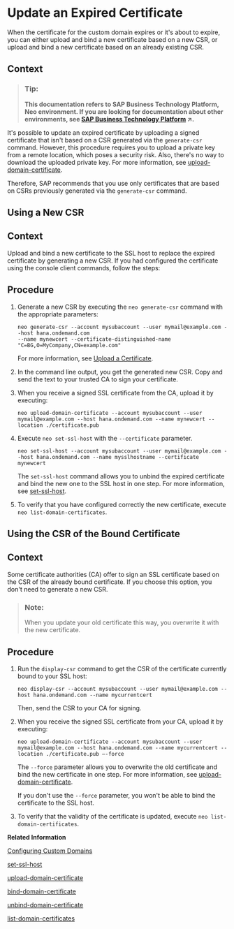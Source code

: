 <!-- loio11da7c3a91f24206a68f70b5d6cb3d88 -->

# Update an Expired Certificate

When the certificate for the custom domain expires or it's about to expire, you can either upload and bind a new certificate based on a new CSR, or upload and bind a new certificate based on an already existing CSR.



## Context

> ### Tip:  
> **This documentation refers to SAP Business Technology Platform, Neo environment. If you are looking for documentation about other environments, see [SAP Business Technology Platform](https://help.sap.com/viewer/65de2977205c403bbc107264b8eccf4b/Cloud/en-US/6a2c1ab5a31b4ed9a2ce17a5329e1dd8.html "SAP Business Technology Platform (SAP BTP) is an integrated offering comprised of four technology portfolios: database and data management, application development and integration, analytics, and intelligent technologies. The platform offers users the ability to turn data into business value, compose end-to-end business processes, and build and extend SAP applications quickly.") :arrow_upper_right:.**

It's possible to update an expired certificate by uploading a signed certificate that isn't based on a CSR generated via the `generate-csr` command. However, this procedure requires you to upload a private key from a remote location, which poses a security risk. Also, there's no way to download the uploaded private key. For more information, see [upload-domain-certificate](upload-domain-certificate-bb54abf.md).

Therefore, SAP recommends that you use only certificates that are based on CSRs previously generated via the `generate-csr` command.

 <a name="loio7b3d0eda8f4149ad83f46d3472687ee8"/>

<!-- loio7b3d0eda8f4149ad83f46d3472687ee8 -->

## Using a New CSR



## Context

Upload and bind a new certificate to the SSL host to replace the expired certificate by generating a new CSR. If you had configured the certificate using the console client commands, follow the steps:



<a name="loio7b3d0eda8f4149ad83f46d3472687ee8__steps_v5r_21h_j2b"/>

## Procedure

1.  Generate a new CSR by executing the `neo generate-csr` command with the appropriate parameters:

    ```
    neo generate-csr --account mysubaccount --user mymail@example.com --host hana.ondemand.com
    --name mynewcert --certificate-distinguished-name "C=BG,O=MyCompany,CN=example.com"
    ```

    For more information, see [Upload a Certificate](configuring-custom-domains-77cf0e6.md#loio55120d899d314e23ab8e33b4b388cea6).

2.  In the command line output, you get the generated new CSR. Copy and send the text to your trusted CA to sign your certificate.

3.  When you receive a signed SSL certificate from the CA, upload it by executing:

    ```
    neo upload-domain-certificate --account mysubaccount --user mymail@example.com --host hana.ondemand.com --name mynewcert --location ./certificate.pub
    ```

4.  Execute `neo set-ssl-host` with the `--certificate` parameter.

    ```
    neo set-ssl-host --account mysubaccount --user mymail@example.com --host hana.ondemand.com --name mysslhostname --certificate mynewcert
    ```

    The `set-ssl-host` command allows you to unbind the expired certificate and bind the new one to the SSL host in one step. For more information, see [set-ssl-host](set-ssl-host-2956975.md).

5.  To verify that you have configured correctly the new certificate, execute `neo list-domain-certificates`.


 <a name="loiof16731619a134670ac99915b2049d8d5"/>

<!-- loiof16731619a134670ac99915b2049d8d5 -->

## Using the CSR of the Bound Certificate



## Context

Some certificate authorities \(CA\) offer to sign an SSL certificate based on the CSR of the already bound certificate. If you choose this option, you don't need to generate a new CSR.

> ### Note:  
> When you update your old certificate this way, you overwrite it with the new certificate.



## Procedure

1.  Run the `display-csr` command to get the CSR of the certificate currently bound to your SSL host:

    ```
    neo display-csr --account mysubaccount --user mymail@example.com --host hana.ondemand.com --name mycurrentcert
    ```

    Then, send the CSR to your CA for signing.

2.  When you receive the signed SSL certificate from your CA, upload it by executing:

    ```
    neo upload-domain-certificate --account mysubaccount --user mymail@example.com --host hana.ondemand.com --name mycurrentcert --location ./certificate.pub –-force
    ```

    The `--force` parameter allows you to overwrite the old certificate and bind the new certificate in one step. For more information, see [upload-domain-certificate](upload-domain-certificate-bb54abf.md).

    If you don't use the `--force` parameter, you won't be able to bind the certificate to the SSL host.

3.  To verify that the validity of the certificate is updated, execute `neo list-domain-certificates`.


**Related Information**  


[Configuring Custom Domains](configuring-custom-domains-77cf0e6.md#loio77cf0e6cd32e496c9cc8eeac4bedde94 "To make sure that your domain is trusted and all application data is protected, you need to first set up secure SSL communication. The next step will then be to make your application accessible via the custom domain and route traffic to it.")

[set-ssl-host](set-ssl-host-2956975.md "Configures and updates an SSL host. Allows you to replace an SSL certificate with a different one, manage TLS protocol versions, and configure a bundle of trusted CAs.")

[upload-domain-certificate](upload-domain-certificate-bb54abf.md "Uploads a signed custom domain certificate to SAP BTP. You can upload either a certificate based on a previously generated CSR via the generate-csr command, or another valid certificate with its corresponding private key.")

[bind-domain-certificate](bind-domain-certificate-8722bcb.md "Binds a certificate to an SSL host. The certificate must already be uploaded.")

[unbind-domain-certificate](unbind-domain-certificate-f8d24b6.md "Unbinds a certificate from an SSL host. The certificate will not be deleted from SAP BTP storage.")

[list-domain-certificates](list-domain-certificates-dfb8438.md "Use this command to list certificates available for a custom domain.")

